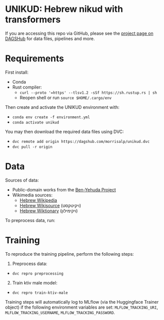 # UNIKUD: Hebrew nikud with transformers

If you are accessing this repo via GitHub, please see the [project page on DAGSHub](https://dagshub.com/morrisalp/unikud) for data files, pipelines and more.

# Requirements

First install:

* Conda
* Rust compiler:
  * `curl --proto '=https' --tlsv1.2 -sSf https://sh.rustup.rs | sh`
  * Reopen shell or run `source $HOME/.cargo/env`

Then create and activate the UNIKUD environment with:

* `conda env create -f environment.yml`
* `conda activate unikud`

You may then download the required data files using DVC:

* `dvc remote add origin https://dagshub.com/morrisalp/unikud.dvc`
* `dvc pull -r origin`

# Data

Sources of data:

* Public-domain works from the [Ben-Yehuda Project](https://benyehuda.org/)
* Wikimedia sources:
  * [Hebrew Wikipedia](https://he.wikipedia.org/)
  * [Hebrew Wikisource](https://he.wikisource.org/) (ויקיטקסט)
  * [Hebrew Wiktionary](https://he.wiktionary.org/) (ויקימילון)

To preprocess data, run:

# Training

To reproduce the training pipeline, perform the following steps:

1. Preprocess data:
  * `dvc repro preprocessing`
2. Train ktiv male model:
  * `dvc repro train-ktiv-male`

Training steps will automatically log to MLflow (via the Huggingface Trainer object) if the following environment variables are set: `MLFLOW_TRACKING_URI`, `MLFLOW_TRACKING_USERNAME`, `MLFLOW_TRACKING_PASSWORD`.